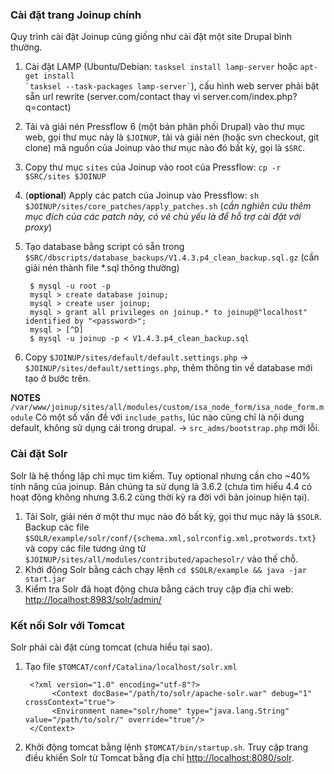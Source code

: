 ### Cài đặt trang Joinup chính

Quy trình cài đặt Joinup cũng giống như cài đặt một site Drupal bình thường.

1. Cài đặt LAMP (Ubuntu/Debian: `tasksel install lamp-server` hoặc <code>apt-get install \`tasksel --task-packages lamp-server\`</code>), cấu hình web server phải bật sẵn url rewrite (server.com/contact thay vì server.com/index.php?q=contact)
2. Tải và giải nén Pressflow 6 (một bản phân phối Drupal) vào thư mục web, gọi thư mục này là `$JOINUP`, tải và giải nén (hoặc svn checkout, git clone) mã nguồn của Joinup vào thư mục nào đó bất kỳ, gọi là `$SRC`.
3. Copy thư mục `sites` của Joinup vào root của Pressflow: `cp -r $SRC/sites $JOINUP`
4. (**optional**) Apply các patch của Joinup vào Pressflow: `sh $JOINUP/sites/core_patches/apply_patches.sh` (*cần nghiên cứu thêm mục đích của các patch này, có vẻ chủ yếu là để hỗ trợ cài đặt với proxy*)
5. Tạo database bằng script có sẵn trong `$SRC/dbscripts/database_backups/V1.4.3.p4_clean_backup.sql.gz` (cần giải nén thành file *.sql thông thường)
    
        $ mysql -u root -p
        mysql > create database joinup;
        mysql > create user joinup;
        mysql > grant all privileges on joinup.* to joinup@"localhost" identified by "<password>";
        mysql > [^D]
        $ mysql -u joinup -p < V1.4.3.p4_clean_backup.sql

6. Copy `$JOINUP/sites/default/default.settings.php` -> `$JOINUP/sites/default/settings.php`, thêm thông tin về database mới tạo ở bước trên.

**NOTES**
`/var/www/joinup/sites/all/modules/custom/isa_node_form/isa_node_form.module`
Có một số vấn đề với `include_paths`, lúc nào cũng chỉ là nội dung default, không sử dụng cái trong drupal. -> `src_adms/bootstrap.php` mới lỗi.


### Cài đặt Solr

Solr là hệ thống lập chỉ mục tìm kiếm. Tuy optional nhưng cần cho ~40% tính năng của joinup. Bản chúng ta sử dụng là 3.6.2 (chưa tìm hiểu 4.4 có hoạt động không nhưng 3.6.2 cùng thời kỳ ra đời với bản joinup hiện tại).


1. Tải Solr, giải nén ở một thư mục nào đó bất kỳ, gọi thư mục này là `$SOLR`. Backup các file `$SOLR/example/solr/conf/{schema.xml,solrconfig.xml,protwords.txt}` và copy các file tương ứng từ `$JOINUP/sites/all/modules/contributed/apachesolr/` vào thế chỗ.
2. Khởi động Solr bằng cách chạy lệnh `cd $SOLR/example && java -jar start.jar`
3. Kiểm tra Solr đã hoạt động chưa bằng cách truy cập địa chỉ web: <http://localhost:8983/solr/admin/>


### Kết nối Solr với Tomcat

Solr phải cài đặt cùng tomcat (chưa hiểu tại sao).

1. Tạo file `$TOMCAT/conf/Catalina/localhost/solr.xml`

        <?xml version="1.0" encoding="utf-8"?>
             <Context docBase="/path/to/solr/apache-solr.war" debug="1" crossContext="true">
             <Environment name="solr/home" type="java.lang.String" value="/path/to/solr/" override="true"/>
        </Context>
2. Khởi động tomcat bằng lệnh `$TOMCAT/bin/startup.sh`. Truy cập trang điều khiển Solr từ Tomcat bằng địa chỉ <http://localhost:8080/solr>.
